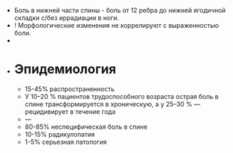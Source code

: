 - Боль в нижней части спины - боль от 12 ребра до нижней ягодичной складки с/без иррадиации в ноги.
- ! Морфологические изменения не коррелируют с выраженностью боли.
-
- # Эпидемиология
	- 15-45% распространенность
	- У 10–20 % пациентов трудоспособного возраста острая боль в спине трансформируется в хроническую, а у 25–30 % — рецидивирует в течение года
	- —
	- 80-85% неспецифическая боль в спине
	- 10-15% радикулопатия
	- 1-5% серьезная патология